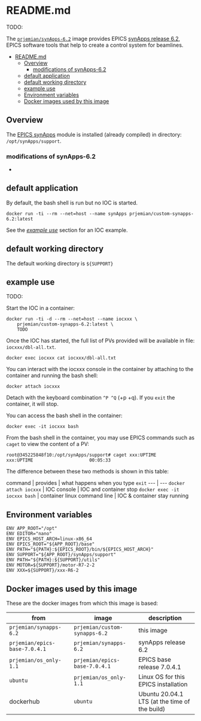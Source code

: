 # README.md

TODO:

The
[`prjemian/synApps-6.2`](https://hub.docker.com/r/prjemian/synapps-6.2/tags)
image provides EPICS [synApps release
6.2](https://www.aps.anl.gov/BCDA/synApps), EPICS software tools that
help to create a control system for beamlines.

- [README.md](#readmemd)
  - [Overview](#overview)
    - [modifications of synApps-6.2](#modifications-of-synapps-62)
  - [default application](#default-application)
  - [default working directory](#default-working-directory)
  - [example use](#example-use)
  - [Environment variables](#environment-variables)
  - [Docker images used by this image](#docker-images-used-by-this-image)

## Overview

The [EPICS synApps](https://www.aps.anl.gov/BCDA/synApps) module is
installed (already compiled) in directory: `/opt/synApps/support`.

### modifications of synApps-6.2

* 

## default application

By default, the bash shell is run but no IOC is started.

    docker run -ti --rm --net=host --name synApps prjemian/custom-synapps-6.2:latest

See the [*example use*](#example-use) section for an IOC example.

## default working directory

The default working directory is `${SUPPORT}`

## example use

TODO:

Start the IOC in a container:

    docker run -ti -d --rm --net=host --name iocxxx \
        prjemian/custom-synapps-6.2:latest \
        TODO

Once the IOC has started, the full list of PVs provided
will be available in file: `iocxxx/dbl-all.txt`.

    docker exec iocxxx cat iocxxx/dbl-all.txt

You can interact with the iocxxx console in the container by attaching
to the container and running the bash shell:

    docker attach iocxxx

Detach with the keyboard combination `^P ^Q` (<control>+p <control>+q).
If you `exit` the container, it will stop.

You can access the bash shell in the container:

    docker exec -it iocxxx bash

From the bash shell in the container, you may use EPICS
commands such as `caget` to view the content of a PV:

    root@345225848f10:/opt/synApps/support# caget xxx:UPTIME
    xxx:UPTIME                     00:05:33

The difference between these two methods is shown in this table:

command | provides | what happens when you type `exit`
--- | ---
`docker attach iocxxx` | IOC console | IOC and container stop
`docker exec -it iocxxx bash` | container linux command line | IOC & container stay running

## Environment variables

```
ENV APP_ROOT="/opt"
ENV EDITOR="nano"
ENV EPICS_HOST_ARCH=linux-x86_64
ENV EPICS_ROOT="${APP_ROOT}/base"
ENV PATH="${PATH}:${EPICS_ROOT}/bin/${EPICS_HOST_ARCH}"
ENV SUPPORT="${APP_ROOT}/synApps/support"
ENV PATH="${PATH}:${SUPPORT}/utils"
ENV MOTOR=${SUPPORT}/motor-R7-2-2
ENV XXX=${SUPPORT}/xxx-R6-2
```


## Docker images used by this image

These are the docker images from which this image is based:

from | image | description
--- | --- | ---
`prjemian/synapps-6.2` |  `prjemian/custom-synapps-6.2` | this image
`prjemian/epics-base-7.0.4.1` |  `prjemian/synapps-6.2` | synApps release 6.2
`prjemian/os_only-1.1` | `prjemian/epics-base-7.0.4.1` |  EPICS base release 7.0.4.1
`ubuntu` | `prjemian/os_only-1.1` | Linux OS for this EPICS installation
dockerhub | `ubuntu` | Ubuntu 20.04.1 LTS (at the time of the build)
